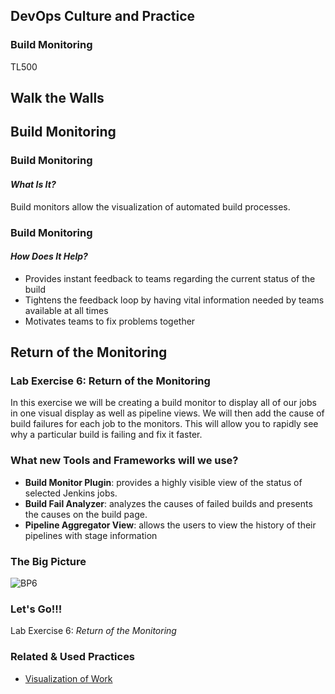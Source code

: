 <!-- .slide: data-background-image="images/RH_NewBrand_Background.png" -->
## DevOps Culture and Practice <!-- {.element: class="course-title"} -->
### Build Monitoring <!-- {.element: class="title-color"} -->
TL500 <!-- {.element: class="title-color"} -->



## Walk the Walls



<!-- .slide: id="build-monitor" -->
## Build Monitoring



### Build Monitoring
#### _What Is It?_
Build monitors allow the visualization of automated build processes.



### Build Monitoring
#### _How Does It Help?_
* Provides instant feedback to teams regarding the current status of the build
* Tightens the feedback loop by having vital information needed by teams available at all times
* Motivates teams to fix problems together



<!-- .slide: id="return-monitoring" -->
## Return of the Monitoring



### Lab Exercise 6: Return of the Monitoring
In this exercise we will be creating a build monitor to display all of our jobs
in one visual display as well as pipeline views. We will then add the cause of
build failures for each job to the monitors. This will allow you to rapidly
see why a particular build is failing and fix it faster.



### What new Tools and Frameworks will we use?
* **Build Monitor Plugin**: provides a highly visible view of the status of
selected Jenkins jobs.
* **Build Fail Analyzer**: analyzes the causes of failed builds and presents
the causes on the build page.
* **Pipeline Aggregator View**: allows the users to view the history of their
pipelines with stage information



### The Big Picture
![BP6](../../4-return-of-the-monitoring/images/big-picture-monitoring.jpg)



### Let's Go!!!
Lab Exercise 6: _Return of the Monitoring_



<!-- .slide: data-background-image="images/book-background.jpeg", class="black-style"  data-background-opacity="0.3" -->
### Related & Used Practices
- [Visualization of Work](https://openpracticelibrary.com/practice/visualisation-of-work/)
